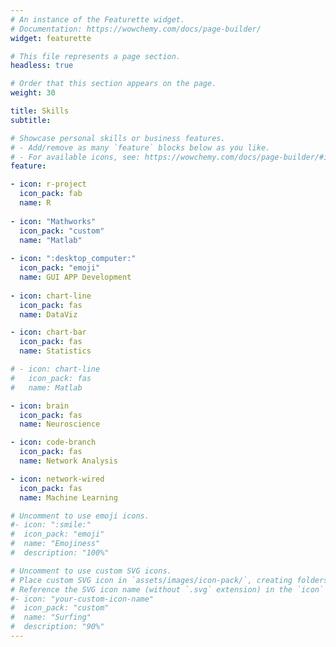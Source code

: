 ```yaml
---
# An instance of the Featurette widget.
# Documentation: https://wowchemy.com/docs/page-builder/
widget: featurette

# This file represents a page section.
headless: true

# Order that this section appears on the page.
weight: 30

title: Skills
subtitle:

# Showcase personal skills or business features.
# - Add/remove as many `feature` blocks below as you like.
# - For available icons, see: https://wowchemy.com/docs/page-builder/#icons
feature:

- icon: r-project
  icon_pack: fab
  name: R
  
- icon: "Mathworks"
  icon_pack: "custom"
  name: "Matlab"
  
- icon: ":desktop_computer:"
  icon_pack: "emoji"
  name: GUI APP Development
  
- icon: chart-line
  icon_pack: fas
  name: DataViz

- icon: chart-bar
  icon_pack: fas
  name: Statistics

# - icon: chart-line
#   icon_pack: fas
#   name: Matlab

- icon: brain
  icon_pack: fas
  name: Neuroscience

- icon: code-branch
  icon_pack: fas
  name: Network Analysis

- icon: network-wired
  icon_pack: fas
  name: Machine Learning

# Uncomment to use emoji icons.
#- icon: ":smile:"
#  icon_pack: "emoji"
#  name: "Emojiness"
#  description: "100%"  

# Uncomment to use custom SVG icons.
# Place custom SVG icon in `assets/images/icon-pack/`, creating folders if necessary.
# Reference the SVG icon name (without `.svg` extension) in the `icon` field.
#- icon: "your-custom-icon-name"
#  icon_pack: "custom"
#  name: "Surfing"
#  description: "90%"
---
```

